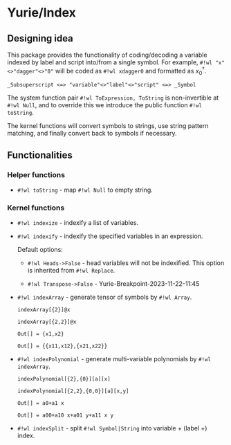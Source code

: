 # Yurie/Index

## Designing idea

This package provides the functionality of coding/decoding a variable indexed by label and script into/from a single symbol. For example, `#!wl "x"<>"dagger"<>"0"` will be coded as `#!wl xdagger0` and formatted as $x^{\dagger}_{0}$.

``` wl
_Subsuperscript <=> "variable"<>"label"<>"script" <=> _Symbol
```

The system function pair `#!wl ToExpression, ToString` is non-invertible at `#!wl Null`, and to override this we introduce the public function `#!wl toString`.

The kernel functions will convert symbols to strings, use string pattern matching, and finally convert back to symbols if necessary.

## Functionalities

### Helper functions

* `#!wl toString` - map `#!wl Null` to empty string.

### Kernel functions

* `#!wl indexize` - indexify a list of variables.

* `#!wl indexify` - indexify the specified variables in an expression.

    Default options:

    * `#!wl Heads->False` - head variables will not be indexified. This option is inherited from `#!wl Replace`.

    * `#!wl Transpose->False` - Yurie-Breakpoint-2023-11-22-11:45

* `#!wl indexArray` - generate tensor of symbols by `#!wl Array`.

    ``` wl
    indexArray[{2}]@x

    indexArray[{2,2}]@x
    ```

    ``` wl
    Out[] = {x1,x2}

    Out[] = {{x11,x12},{x21,x22}}
    ```

* `#!wl indexPolynomial` - generate multi-variable polynomials by `#!wl indexArray`.

    ``` wl
    indexPolynomial[{2},{0}][a][x]

    indexPolynomial[{2,2},{0,0}][a][x,y]
    ```

    ``` wl
    Out[] = a0+a1 x

    Out[] = a00+a10 x+a01 y+a11 x y
    ```

* `#!wl indexSplit` - split `#!wl Symbol|String` into variable + (label +) index.
